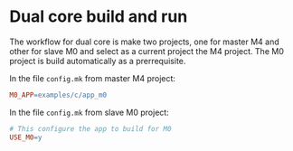 # Dual core build and run

The workflow for dual core is make two projects, one for master M4 and other for slave M0 and select as a current project the M4 project. The M0 project is build automatically as a prerrequisite.

In the file `config.mk` from master M4 project:

```makefile
M0_APP=examples/c/app_m0
```

In the file `config.mk` from slave M0 project:

```makefile
# This configure the app to build for M0
USE_M0=y
```

